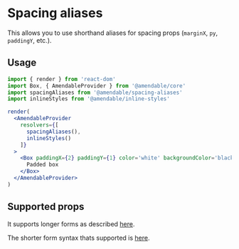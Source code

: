 # Spacing aliases

This allows you to use shorthand aliases for spacing props (`marginX`, `py`, `paddingY`, etc.). 

## Usage
```jsx sandbox
import { render } from 'react-dom'
import Box, { AmendableProvider } from '@amendable/core'
import spacingAliases from '@amendable/spacing-aliases'
import inlineStyles from '@amendable/inline-styles'

render(
  <AmendableProvider
    resolvers={[
      spacingAliases(),
      inlineStyles()
    ]}
  >
    <Box paddingX={2} paddingY={1} color='white' backgroundColor='black'>
      Padded box
    </Box>
  </AmendableProvider>
)
```

## Supported props

It supports longer forms as described [here](https://github.com/amendable/spacing-aliases/blob/master/src/index.js#L3-L8).

The shorter form syntax thats supported is [here](https://github.com/amendable/spacing-aliases/blob/master/src/shortMiddleware.js).
